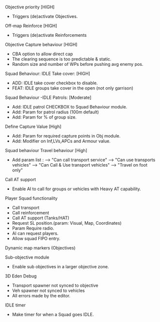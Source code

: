 Objective priority [HIGH]

- Triggers (de)activate Objectives. 

Off-map Reinforce [HIGH]

- Triggers (de)activate Reinforcements

Objective Capture behaviour  [HIGH]

- CBA option to allow direct cap
- The clearing sequence is too predictable & static.
- Random size and number of WPs before pushing avg enemy pos. 


Squad Behaviour:  IDLE Take cover: [HIGH]

-  ADD: IDLE take cover checkbox to disable.
-  FEAT: IDLE groups take cover in the open (not only garrison)


Squad Behaviour -IDLE Patrols: [Moderate]

- Add: IDLE patrol CHECKBOX to Squad Behaviour module.
- Add: Param for patrol radius (100m default)
- Add: Param for % of group size.  


Define Capture Value [High]

- Add: Param for required capture points in Obj module.
- Add: Modifier on Inf,LVs,APCs and Armour value.


Squad behaviour Travel behaviour [High]

- Add param list : 
--> "Can call transport service"
--> "Can use transports vehicles"
--> "Can Call & Use transport vehicles"
--> "Travel on foot only"


Call AT support

- Enable AI to call for groups or vehicles with Heavy AT capability.


Player Squad functionality

- Call transport 
- Call reinforcement
- Call AT support (Tanks/HAT) 
- Request SL position.(param: Visual, Map, Coordinates)
- Param Require radio.
- AI can request players.
- Allow squad FIPO entry.


Dynamic map markers (Objectives)


Sub-objective module

- Enable sub objectives in a larger objective zone.


3D Eden Debug

- Transport spawner not synced to objective
- Veh spawner not synced to vehicles
- All errors made by the editor. 


IDLE timer

- Make timer for when a Squad goes IDLE.